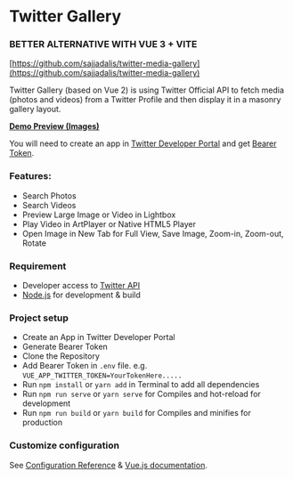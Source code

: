 # Twitter Gallery

### BETTER ALTERNATIVE WITH VUE 3 + VITE
[https://github.com/sajjadalis/twitter-media-gallery](https://github.com/sajjadalis/twitter-media-gallery)

Twitter Gallery (based on Vue 2) is using Twitter Official API to fetch media (photos and videos) from a Twitter Profile and then display it in a masonry gallery layout.

**[Demo Preview (Images)](https://pinboard.opera.com/view/da9b047c-8317-4432-8fbd-7a5d04f351d3)**

You will need to create an app in [Twitter Developer Portal](https://developer.twitter.com) and get [Bearer Token](https://i.imgur.com/tGBFcNq.png).

### Features:
- Search Photos
- Search Videos
- Preview Large Image or Video in Lightbox
- Play Video in ArtPlayer or Native HTML5 Player
- Open Image in New Tab for Full View, Save Image, Zoom-in, Zoom-out, Rotate

### Requirement
- Developer access to [Twitter API](https://developer.twitter.com)
- [Node.js](https://nodejs.org/en/download/) for development & build

### Project setup
- Create an App in Twitter Developer Portal
- Generate Bearer Token
- Clone the Repository
- Add Bearer Token in `.env` file. e.g. `VUE_APP_TWITTER_TOKEN=YourTokenHere.....`
- Run `npm install` or `yarn add` in Terminal to add all dependencies
- Run `npm run serve` or `yarn serve` for Compiles and hot-reload for development
- Run `npm run build` or `yarn build` for Compiles and minifies for production

### Customize configuration
See [Configuration Reference](https://cli.vuejs.org/config/) & [Vue.js documentation](https://vuejs.org/v2/guide/).
